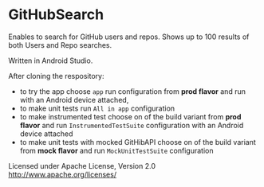 # GitHubSearch
Enables to search for GitHub users and repos.
Shows up to 100 results of both Users and Repo searches.

Written in Android Studio.

After cloning the respository:
- to try the app choose <code>app</code> run configuration from <b>prod flavor</b> and run with an Android device attached, 
- to make unit tests run <code>All in app</code> configuration
- to make instrumented test choose on of the build variant from <b>prod flavor</b> and run <code>InstrumentedTestSuite</code> configuration with an Android device attached
- to make unit tests with mocked GitHibAPI choose on of the build variant from <b>mock flavor</b> and run <code>MockUnitTestSuite</code> configuration

Licensed under Apache License, Version 2.0 <a href>  http://www.apache.org/licenses/ </a> 
